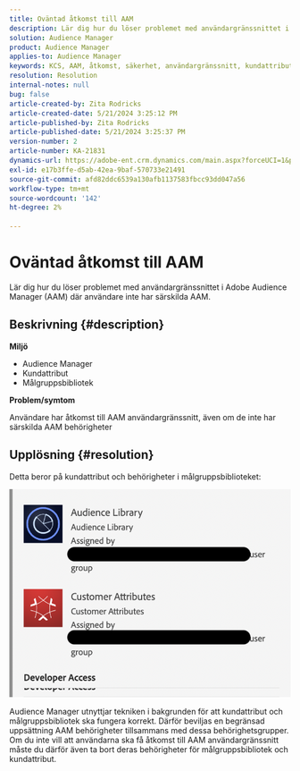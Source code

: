 ```yaml
---
title: Oväntad åtkomst till AAM
description: Lär dig hur du löser problemet med användargränssnittet i Adobe Audience Manager (AAM) där användare inte har särskilda AAM.
solution: Audience Manager
product: Audience Manager
applies-to: Audience Manager
keywords: KCS, AAM, åtkomst, säkerhet, användargränssnitt, kundattribut, målgruppsbibliotek
resolution: Resolution
internal-notes: null
bug: false
article-created-by: Zita Rodricks
article-created-date: 5/21/2024 3:25:12 PM
article-published-by: Zita Rodricks
article-published-date: 5/21/2024 3:25:37 PM
version-number: 2
article-number: KA-21831
dynamics-url: https://adobe-ent.crm.dynamics.com/main.aspx?forceUCI=1&pagetype=entityrecord&etn=knowledgearticle&id=7fc1424e-8617-ef11-9f89-6045bd06eea5
exl-id: e17b3ffe-d5ab-42ea-9baf-570733e21491
source-git-commit: afd82ddc6539a130afb1137583fbcc93dd047a56
workflow-type: tm+mt
source-wordcount: '142'
ht-degree: 2%

---
```


# Oväntad åtkomst till AAM


Lär dig hur du löser problemet med användargränssnittet i Adobe Audience Manager (AAM) där användare inte har särskilda AAM.

## Beskrivning {#description}


<b>Miljö</b>

- Audience Manager
- Kundattribut
- Målgruppsbibliotek


<b>Problem/symtom</b>



Användare har åtkomst till AAM användargränssnitt, även om de inte har särskilda AAM behörigheter


## Upplösning {#resolution}


Detta beror på kundattribut och behörigheter i målgruppsbiblioteket:

![](assets/0f984131-f8d2-ed11-a7c7-6045bd006b25.png)



Audience Manager utnyttjar tekniken i bakgrunden för att kundattribut och målgruppsbibliotek ska fungera korrekt. Därför beviljas en begränsad uppsättning AAM behörigheter tillsammans med dessa behörighetsgrupper. Om du inte vill att användarna ska få åtkomst till AAM användargränssnitt måste du därför även ta bort deras behörigheter för målgruppsbibliotek och kundattribut.
